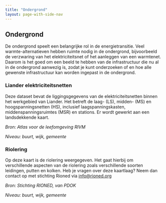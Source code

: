 ```yaml
---
title: "Ondergrond"
layout: page-with-side-nav
---
```


## Ondergrond

De ondergrond speelt een belangrijke rol in de energietransitie. Veel warmte-alternatieven hebben ruimte nodig in de ondergrond, bijvoorbeeld de verzwaring van het elektriciteitsnet of het aanleggen van een warmtenet. 
Daarom is het goed om een beeld te hebben van de infrastructuur die nu al in de ondergrond aanwezig is, zodat je kunt onderzoeken of en hoe alle gewenste infrastructuur kan worden ingepast in de ondergrond.

### Liander elektriciteitsnetten

Deze dataset bevat de liggingsgegevens van de elektriciteitsnetten binnen het werkgebied van Liander. Het betreft de laag- (LS), midden- (MS) en hoogspanningsnetten (HS), inclusief laagspanningskasten, middenspanningsruimtes 
(MSR) en stations. Er wordt gewerkt aan een landsdekkende kaart.

_Bron: Atlas voor de leefomgeving RIVM_

_Niveau: buurt, wijk, gemeente_

### Riolering

Op deze kaart is de riolering weergegeven. Het gaat hierbij om verschillende aspecten van de riolering zoals verschillende soorten leidingen, putten en kolken. Heb je vragen over deze kaartlaag? 
Neem dan contact op met stichting Rioned via <a href="mailto:info\@rioned.org">info\@rioned.org</a>

_Bron: Stichting RIONED, van PDOK_

_Niveau: buurt, wijk, gemeente_
